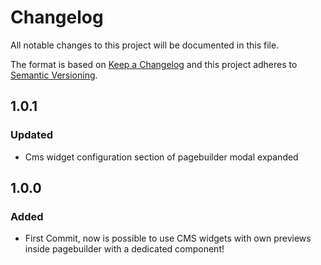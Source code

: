 # Changelog
All notable changes to this project will be documented in this file.

The format is based on [Keep a Changelog](http://keepachangelog.com/en/1.0.0/)
and this project adheres to [Semantic Versioning](http://semver.org/spec/v2.0.0.html).

## 1.0.1
### Updated
- Cms widget configuration section of pagebuilder modal expanded


## 1.0.0
### Added
- First Commit, now is possible to use CMS widgets with own previews inside pagebuilder with a dedicated component!
